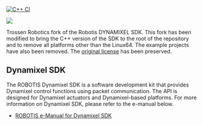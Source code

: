 [![C++ CI](https://github.com/Interbotix/DynamixelSDK/actions/workflows/cpp-ci.yml/badge.svg)](https://github.com/Interbotix/DynamixelSDK/actions/workflows/cpp-ci.yml)

<img src="http://emanual.robotis.com/assets/images/sw/sdk/dynamixel_sdk/overview/dynamixel_sdk_concept_logo.jpg">

Trossen Robotics fork of the Robotis DYNAMIXEL SDK. This fork has been modified to bring the C++ version of the SDK to the root of the repository and to remove all platforms other than the Linux64. The example projects have also been removed. The [original license](LICENSE) has been preserved.

## Dynamixel SDK
The ROBOTIS Dynamixel SDK is a software development kit that provides Dynamixel control functions using packet communication. The API is designed for Dynamixel actuators and Dynamixel-based platforms. For more information on Dynamixel SDK, please refer to the e-manual below.
- [ROBOTIS e-Manual for Dynamixel SDK](http://emanual.robotis.com/docs/en/software/dynamixel/dynamixel_sdk/overview/)
